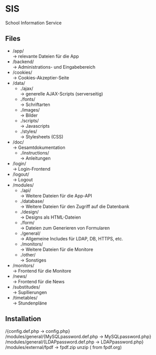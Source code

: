 ﻿SIS
===

School Information Service

Files
-----


* /app/   
  -> relevante Dateien für die App
* /backend/   
  -> Administrations- und Eingabebereich
* /cookies/   
  -> Cookies-Akzeptier-Seite
* /data/   
  * ./ajax/   
    -> generelle AJAX-Scripts (serverseitig)
  * ./fonts/   
    -> Schriftarten
  * ./images/   
    -> Bilder
  * ./scripts/   
    -> Javascripts
  * ./styles/   
    -> Stylesheets (CSS)
* /doc/   
  -> Gesamtdokumentation
  * ./instructions/   
    -> Anleitungen
* /login/   
  -> Login-Frontend
* /logout/   
  -> Logout
* /modules/   
  * ./api/   
    -> Weitere Dateien für die App-API
  * ./database/   
    -> Weitere Dateien für den Zugriff auf die Datenbank
  * ./design/   
    -> Designs als HTML-Dateien
  * ./form/   
    -> Dateien zum Generieren von Formularen
  * ./general/   
    -> Allgemeine Includes für LDAP, DB, HTTPS, etc.
  * ./monitors/   
    -> Weitere Dateien für die Monitore
  * ./other/   
    -> Sonstiges
* /monitors/   
  -> Frontend für die Monitore
* /news/   
  -> Frontend für die News
* /substitudes/   
  -> Supllierungen
* /timetables/   
  -> Stundenpläne


Installation
------------

/{config.def.php -> config.php}   
/modules/general/{MySQLpassword.def.php -> MySQLpassword.php}   
/modules/general/{LDAPpassword.def.php -> LDAPpassword.php}   
/modules/external/fpdf -> fpdf.zip unzip ( from fpdf.org)

